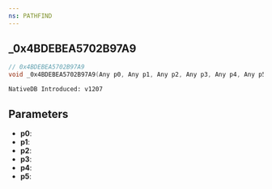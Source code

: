```yaml
---
ns: PATHFIND
---
```

## _0x4BDEBEA5702B97A9

```c
// 0x4BDEBEA5702B97A9
void _0x4BDEBEA5702B97A9(Any p0, Any p1, Any p2, Any p3, Any p4, Any p5);
```

```
NativeDB Introduced: v1207
```

## Parameters
* **p0**:
* **p1**:
* **p2**:
* **p3**:
* **p4**:
* **p5**:
